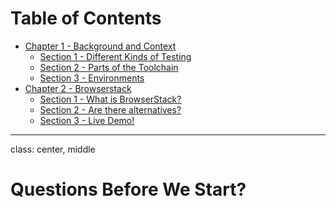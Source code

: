 # Table of Contents

- [Chapter 1 - Background and Context]()
  - [Section 1 - Different Kinds of Testing](#3)
  - [Section 2 - Parts of the Toolchain](#12)
  - [Section 3 - Environments](#15)
- [Chapter 2 - Browserstack](#19)
  - [Section 1 - What is BrowserStack?](#20)
  - [Section 2 - Are there alternatives?](#21)
  - [Section 3 - Live Demo!](#22)
  
---


class: center, middle

# Questions Before We Start?
